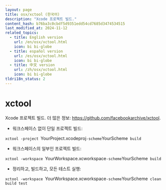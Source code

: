 ```yaml
---
layout: page
title: osx/xctool (한국어)
description: "Xcode 프로젝트 빌드."
content_hash: b76ba3c0cbdf5d9351edd54cd7685d3474534515
last_modified_at: 2024-11-12
related_topics:
  - title: English version
    url: /en/osx/xctool.html
    icon: bi bi-globe
  - title: español version
    url: /es/osx/xctool.html
    icon: bi bi-globe
  - title: 中文 version
    url: /zh/osx/xctool.html
    icon: bi bi-globe
tldri18n_status: 2
---
```

# xctool

Xcode 프로젝트 빌드.
더 많은 정보: <https://github.com/facebookarchive/xctool>.

- 워크스페이스 없이 단일 프로젝트 빌드:

`xctool -project `<span class="tldr-var badge badge-pill bg-dark-lm bg-white-dm text-white-lm text-dark-dm font-weight-bold">YourProject.xcodeproj</span>` -scheme `<span class="tldr-var badge badge-pill bg-dark-lm bg-white-dm text-white-lm text-dark-dm font-weight-bold">YourScheme</span>` build`

- 워크스페이스의 일부인 프로젝트 빌드:

`xctool -workspace `<span class="tldr-var badge badge-pill bg-dark-lm bg-white-dm text-white-lm text-dark-dm font-weight-bold">YourWorkspace.xcworkspace</span>` -scheme `<span class="tldr-var badge badge-pill bg-dark-lm bg-white-dm text-white-lm text-dark-dm font-weight-bold">YourScheme</span>` build`

- 정리하고, 빌드하고, 모든 테스트 실행:

`xctool -workspace `<span class="tldr-var badge badge-pill bg-dark-lm bg-white-dm text-white-lm text-dark-dm font-weight-bold">YourWorkspace.xcworkspace</span>` -scheme `<span class="tldr-var badge badge-pill bg-dark-lm bg-white-dm text-white-lm text-dark-dm font-weight-bold">YourScheme</span>` clean build test`
